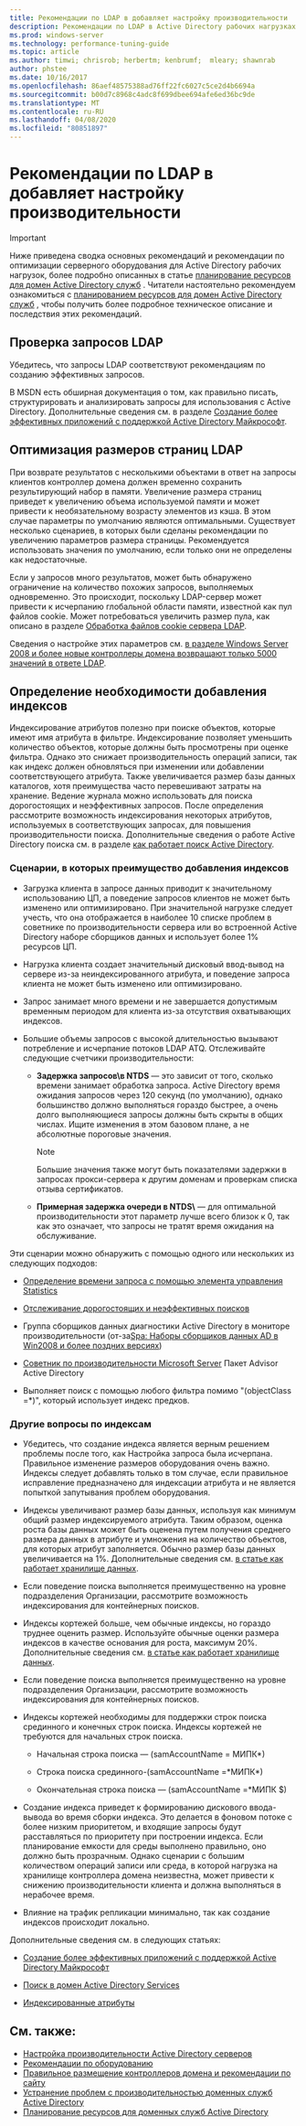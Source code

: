 ```yaml
---
title: Рекомендации по LDAP в добавляет настройку производительности
description: Рекомендации по LDAP в Active Directory рабочих нагрузках
ms.prod: windows-server
ms.technology: performance-tuning-guide
ms.topic: article
ms.author: timwi; chrisrob; herbertm; kenbrumf;  mleary; shawnrab
author: phstee
ms.date: 10/16/2017
ms.openlocfilehash: 86aef48575388ad76ff22fc6027c5ce2d4b6694a
ms.sourcegitcommit: b00d7c8968c4adc8f699dbee694afe6ed36bc9de
ms.translationtype: MT
ms.contentlocale: ru-RU
ms.lasthandoff: 04/08/2020
ms.locfileid: "80851897"
---
```

# <a name="ldap-considerations-in-adds-performance-tuning"></a>Рекомендации по LDAP в добавляет настройку производительности

> [!IMPORTANT]
> Ниже приведена сводка основных рекомендаций и рекомендации по оптимизации серверного оборудования для Active Directory рабочих нагрузок, более подробно описанных в статье [планирование ресурсов для домен Active Directory служб](https://go.microsoft.com/fwlink/?LinkId=324566) . Читатели настоятельно рекомендуем ознакомиться с [планированием ресурсов для домен Active Directory служб](https://go.microsoft.com/fwlink/?LinkId=324566) , чтобы получить более подробное техническое описание и последствия этих рекомендаций.

## <a name="verify-ldap-queries"></a>Проверка запросов LDAP

Убедитесь, что запросы LDAP соответствуют рекомендациям по созданию эффективных запросов.

В MSDN есть обширная документация о том, как правильно писать, структурировать и анализировать запросы для использования с Active Directory. Дополнительные сведения см. в разделе [Создание более эффективных приложений с поддержкой Active Directory Майкрософт](https://msdn.microsoft.com/library/ms808539.aspx).

## <a name="optimize-ldap-page-sizes"></a>Оптимизация размеров страниц LDAP

При возврате результатов с несколькими объектами в ответ на запросы клиентов контроллер домена должен временно сохранить результирующий набор в памяти. Увеличение размера страниц приведет к увеличению объема используемой памяти и может привести к необязательному возрасту элементов из кэша. В этом случае параметры по умолчанию являются оптимальными. Существует несколько сценариев, в которых были сделаны рекомендации по увеличению параметров размера страницы. Рекомендуется использовать значения по умолчанию, если только они не определены как недостаточные.

Если у запросов много результатов, может быть обнаружено ограничение на количество похожих запросов, выполняемых одновременно.  Это происходит, поскольку LDAP-сервер может привести к исчерпанию глобальной области памяти, известной как пул файлов cookie.  Может потребоваться увеличить размер пула, как описано в разделе [Обработка файлов cookie сервера LDAP](https://technet.microsoft.com/windows-server-docs/identity/ad-ds/manage/how-ldap-server-cookies-are-handled).

Сведения о настройке этих параметров см. [в разделе Windows Server 2008 и более новые контроллеры домена возвращают только 5000 значений в ответе LDAP](https://support.microsoft.com/kb/2009267).

## <a name="determine-whether-to-add-indices"></a>Определение необходимости добавления индексов

Индексирование атрибутов полезно при поиске объектов, которые имеют имя атрибута в фильтре. Индексирование позволяет уменьшить количество объектов, которые должны быть просмотрены при оценке фильтра. Однако это снижает производительность операций записи, так как индекс должен обновляться при изменении или добавлении соответствующего атрибута. Также увеличивается размер базы данных каталогов, хотя преимущества часто перевешивают затраты на хранение. Ведение журнала можно использовать для поиска дорогостоящих и неэффективных запросов. После определения рассмотрите возможность индексирования некоторых атрибутов, используемых в соответствующих запросах, для повышения производительности поиска. Дополнительные сведения о работе Active Directory поиска см. в разделе [как работает поиск Active Directory](https://technet.microsoft.com/library/cc755809.aspx).

### <a name="scenarios-that-benefit-in-adding-indices"></a>Сценарии, в которых преимущество добавления индексов

-   Загрузка клиента в запросе данных приводит к значительному использованию ЦП, а поведение запросов клиентов не может быть изменено или оптимизировано. При значительной нагрузке следует учесть, что она отображается в наиболее 10 списке проблем в советнике по производительности сервера или во встроенной Active Directory наборе сборщиков данных и использует более 1% ресурсов ЦП.

-   Нагрузка клиента создает значительный дисковый ввод-вывод на сервере из-за неиндексированного атрибута, и поведение запроса клиента не может быть изменено или оптимизировано.

-   Запрос занимает много времени и не завершается допустимым временным периодом для клиента из-за отсутствия охватывающих индексов.

- Большие объемы запросов с высокой длительностью вызывают потребление и исчерпание потоков LDAP ATQ. Отслеживайте следующие счетчики производительности:

    - **Задержка запросов\\в NTDS** — это зависит от того, сколько времени занимает обработка запроса. Active Directory время ожидания запросов через 120 секунд (по умолчанию), однако большинство должно выполняться гораздо быстрее, а очень долго выполняющиеся запросы должны быть скрыты в общих числах. Ищите изменения в этом базовом плане, а не абсолютные пороговые значения.

        > [!NOTE]
        > Большие значения также могут быть показателями задержки в запросах прокси-сервера к другим доменам и проверкам списка отзыва сертификатов.

    - **Примерная задержка очереди в NTDS\\** — для оптимальной производительности этот параметр лучше всего близок к 0, так как это означает, что запросы не тратят время ожидания на обслуживание.

Эти сценарии можно обнаружить с помощью одного или нескольких из следующих подходов:

-   [Определение времени запроса с помощью элемента управления Statistics](https://msdn.microsoft.com/library/ms808539.aspx)

-   [Отслеживание дорогостоящих и неэффективных поисков](https://msdn.microsoft.com/library/ms808539.aspx)

-   Группа сборщиков данных диагностики Active Directory в мониторе производительности (от-за[Spa: Наборы сборщиков данных AD в Win2008 и более поздних версиях](https://blogs.technet.com/b/askds/archive/2010/06/08/son-of-spa-ad-data-collector-sets-in-win2008-and-beyond.aspx))

-   [Советник по производительности Microsoft Server](../../../server-performance-advisor/microsoft-server-performance-advisor.md) Пакет Advisor Active Directory

-   Выполняет поиск с помощью любого фильтра помимо "(objectClass =\*)", который использует индекс предков.

### <a name="other-index-considerations"></a>Другие вопросы по индексам

-   Убедитесь, что создание индекса является верным решением проблемы после того, как Настройка запроса была исчерпана. Правильное изменение размеров оборудования очень важно. Индексы следует добавлять только в том случае, если правильное исправление предназначено для индексации атрибута и не является попыткой запутывания проблем оборудования.

-   Индексы увеличивают размер базы данных, используя как минимум общий размер индексируемого атрибута. Таким образом, оценка роста базы данных может быть оценена путем получения среднего размера данных в атрибуте и умножения на количество объектов, для которых атрибут заполняется. Обычно размер базы данных увеличивается на 1%. Дополнительные сведения см. [в статье как работает хранилище данных](https://technet.microsoft.com/library/cc772829.aspx).

-   Если поведение поиска выполняется преимущественно на уровне подразделения Организации, рассмотрите возможность индексирования для контейнерных поисков.

-   Индексы кортежей больше, чем обычные индексы, но гораздо труднее оценить размер. Используйте обычные оценки размера индексов в качестве основания для роста, максимум 20%. Дополнительные сведения см. [в статье как работает хранилище данных](https://technet.microsoft.com/library/cc772829.aspx).

-   Если поведение поиска выполняется преимущественно на уровне подразделения Организации, рассмотрите возможность индексирования для контейнерных поисков.

-   Индексы кортежей необходимы для поддержки строк поиска срединного и конечных строк поиска. Индексы кортежей не требуются для начальных строк поиска.

    -   Начальная строка поиска — (samAccountName = МИПК\*)

    -   Строка поиска срединного-(samAccountName =\*МИПК\*)

    -   Окончательная строка поиска — (samAccountName =\*МИПК $)

-   Создание индекса приведет к формированию дискового ввода-вывода во время сборки индекса. Это делается в фоновом потоке с более низким приоритетом, и входящие запросы будут расставляться по приоритету при построении индекса. Если планирование емкости для среды выполнено правильно, оно должно быть прозрачным. Однако сценарии с большим количеством операций записи или среда, в которой нагрузка на хранилище контроллера домена неизвестна, может привести к снижению производительности клиента и должна выполняться в нерабочее время.

-   Влияние на трафик репликации минимально, так как создание индексов происходит локально.

Дополнительные сведения см. в следующих статьях:

-   [Создание более эффективных приложений с поддержкой Active Directory Майкрософт](https://msdn.microsoft.com/library/ms808539.aspx)

-   [Поиск в домен Active Directory Services](https://msdn.microsoft.com/library/aa746427.aspx)

-   [Индексированные атрибуты](https://msdn.microsoft.com/library/windows/desktop/ms677112.aspx)

## <a name="see-also"></a>См. также:

- [Настройка производительности Active Directory серверов](index.md)
- [Рекомендации по оборудованию](hardware-considerations.md)
- [Правильное размещение контроллеров домена и рекомендации по сайту](site-definition-considerations.md)
- [Устранение проблем с производительностью доменных служб Active Directory](troubleshoot.md) 
- [Планирование ресурсов для доменных служб Active Directory](https://go.microsoft.com/fwlink/?LinkId=324566)